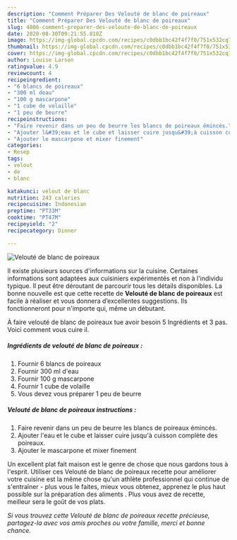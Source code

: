 ```yaml
---
description: "Comment Préparer Des Velouté de blanc de poireaux"
title: "Comment Préparer Des Velouté de blanc de poireaux"
slug: 4806-comment-preparer-des-veloute-de-blanc-de-poireaux
date: 2020-08-30T09:21:55.818Z
image: https://img-global.cpcdn.com/recipes/c0dbb1bc42f4f7f0/751x532cq70/veloute-de-blanc-de-poireaux-photo-principale-de-la-recette.jpg
thumbnail: https://img-global.cpcdn.com/recipes/c0dbb1bc42f4f7f0/751x532cq70/veloute-de-blanc-de-poireaux-photo-principale-de-la-recette.jpg
cover: https://img-global.cpcdn.com/recipes/c0dbb1bc42f4f7f0/751x532cq70/veloute-de-blanc-de-poireaux-photo-principale-de-la-recette.jpg
author: Louise Larson
ratingvalue: 4.9
reviewcount: 4
recipeingredient:
- "6 blancs de poireaux"
- "300 ml deau"
- "100 g mascarpone"
- "1 cube de volaille"
- "1 peu de beurre"
recipeinstructions:
- "Faire revenir dans un peu de beurre les blancs de poireaux émincés."
- "Ajouter l&#39;eau et le cube et laisser cuire jusqu&#39;à cuisson complète des poireaux."
- "Ajouter le mascarpone et mixer finement"
categories:
- Resep
tags:
- velout
- de
- blanc

katakunci: velout de blanc 
nutrition: 243 calories
recipecuisine: Indonesian
preptime: "PT33M"
cooktime: "PT47M"
recipeyield: "2"
recipecategory: Dinner

---
```



![Velouté de blanc de poireaux](https://img-global.cpcdn.com/recipes/c0dbb1bc42f4f7f0/751x532cq70/veloute-de-blanc-de-poireaux-photo-principale-de-la-recette.jpg)

Il existe plusieurs sources d'informations sur la cuisine. Certaines informations sont adaptées aux cuisiniers expérimentés et non à l'individu typique. Il peut être déroutant de parcourir tous les détails disponibles. La bonne nouvelle est que cette recette de <strong> Velouté de blanc de poireaux </strong> est facile à réaliser et vous donnera d’excellentes suggestions. Ils fonctionneront pour n'importe qui, même un débutant.

<!--inarticleads1-->

À faire velouté de blanc de poireaux tue avoir besoin 5 Ingrédients et 3 pas. Voici comment vous cuire il.

##### Ingrédients de velouté de blanc de poireaux :

1. Fournir 6 blancs de poireaux
1. Fournir 300 ml d&#39;eau
1. Fournir 100 g mascarpone
1. Fournir 1 cube de volaille
1. Vous devez vous préparer 1 peu de beurre




<!--inarticleads2-->

##### Velouté de blanc de poireaux instructions :

1. Faire revenir dans un peu de beurre les blancs de poireaux émincés.
1. Ajouter l&#39;eau et le cube et laisser cuire jusqu&#39;à cuisson complète des poireaux.
1. Ajouter le mascarpone et mixer finement




<!--inarticleads1-->

<p>
Un excellent plat fait maison est le genre de chose que nous gardons tous à l'esprit. Utiliser ces Velouté de blanc de poireaux recette pour améliorer votre cuisine est la même chose qu'un athlète professionnel qui continue de s'entraîner - plus vous le faites, mieux vous obtenez, apprenez le plus haut possible sur la préparation des aliments . Plus vous avez de recette, meilleur sera le goût de vos plats.
</p>

<p>
<i>Si vous trouvez cette Velouté de blanc de poireaux recette précieuse, partagez-la avec vos amis proches ou votre famille, merci et bonne chance.</i>
</p>
